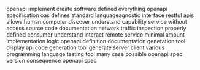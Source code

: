openapi implement create software defined everything openapi specification oas defines standard languageagnostic interface restful apis allows human computer discover understand capability service without access source code documentation network traffic inspection properly defined consumer understand interact remote service minimal amount implementation logic openapi definition documentation generation tool display api code generation tool generate server client various programming language testing tool many case possible openapi spec version consequence openapi spec